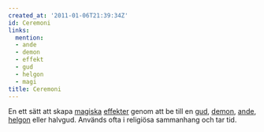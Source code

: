 ```yaml
---
created_at: '2011-01-06T21:39:34Z'
id: Ceremoni
links:
  mention:
  - ande
  - demon
  - effekt
  - gud
  - helgon
  - magi
title: Ceremoni
---
```


En ett sätt att skapa [magiska][] [effekter] genom att be till en [gud], [demon], [ande], [helgon]
eller halvgud. Används ofta i religiösa sammanhang och tar tid.

  [magiska]: magi
  [effekter]: effekt
  [gud]: gud
  [demon]: demon
  [ande]: ande
  [helgon]: helgon